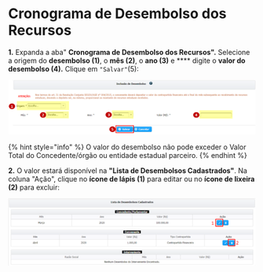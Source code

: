 # Cronograma de Desembolso dos Recursos

**1.** Expanda a aba" **Cronograma de Desembolso dos Recursos".** Selecione a origem do **desembolso (1)**, o **mês (2)**, o **ano (3)** e **** digite o **valor do desembolso (4).** Clique em `"Salvar"`(5):

![](<../../../.gitbook/assets/image (60).png>)

{% hint style="info" %}
O valor do desembolso não pode exceder o Valor Total do Concedente/órgão ou entidade estadual parceiro.
{% endhint %}

**2.** O valor estará disponível na **"Lista de Desembolsos Cadastrados"**. Na coluna "Ação", clique no **ícone de lápis (1)** para editar ou no **ícone de lixeira (2)** para excluir:

![](<../../../.gitbook/assets/image (364).png>)
